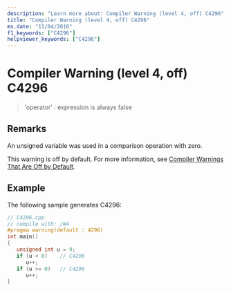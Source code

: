 ```yaml
---
description: "Learn more about: Compiler Warning (level 4, off) C4296"
title: "Compiler Warning (level 4, off) C4296"
ms.date: "11/04/2016"
f1_keywords: ["C4296"]
helpviewer_keywords: ["C4296"]
---
```

# Compiler Warning (level 4, off) C4296

> 'operator' : expression is always false

## Remarks

An unsigned variable was used in a comparison operation with zero.

This warning is off by default. For more information, see [Compiler Warnings That Are Off by Default](../../preprocessor/compiler-warnings-that-are-off-by-default.md).

## Example

The following sample generates C4296:

```cpp
// C4296.cpp
// compile with: /W4
#pragma warning(default : 4296)
int main()
{
   unsigned int u = 9;
   if (u < 0)    // C4296
      u++;
   if (u >= 0)   // C4296
      u++;
}
```
